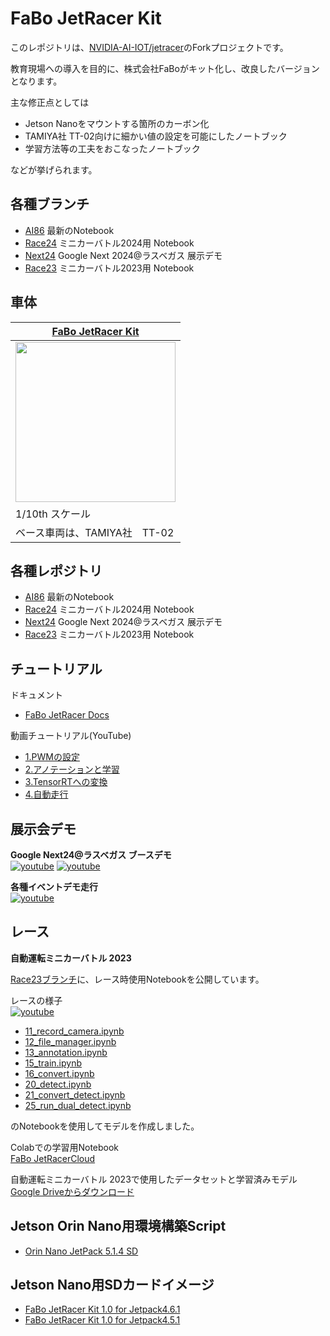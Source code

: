 # FaBo JetRacer Kit

このレポジトリは、[NVIDIA-AI-IOT/jetracer](http://github.com/NVIDIA-AI-IOT/jetracer)のForkプロジェクトです。

教育現場への導入を目的に、株式会社FaBoがキット化し、改良したバージョンとなります。　

主な修正点としては

- Jetson Nanoをマウントする箇所のカーボン化
- TAMIYA社 TT-02向けに細かい値の設定を可能にしたノートブック
- 学習方法等の工夫をおこなったノートブック

などが挙げられます。

## 各種ブランチ

- [AI86](https://github.com/FaBoPlatform/jetracer/tree/AI86) 最新のNotebook
- [Race24](https://github.com/FaBoPlatform/jetracer/tree/Race24) ミニカーバトル2024用 Notebook
- [Next24](https://github.com/FaBoPlatform/jetracer/tree/Next24) Google Next 2024@ラスベガス 展示デモ
- [Race23](https://github.com/FaBoPlatform/jetracer/tree/Race23) ミニカーバトル2023用 Notebook
  
## 車体

|  [FaBo JetRacer Kit](https://fabo.store/collections/jetracer) |
|--------------|
| <img src="https://faboplatform.github.io/JetracerDocs/img/jetracer1.jpg" width=256>  | 
| 1/10th スケール |
| ベース車両は、TAMIYA社　TT-02|

## 各種レポジトリ

- [AI86](https://github.com/FaBoPlatform/jetracer/tree/AI86) 最新のNotebook
- [Race24](https://github.com/FaBoPlatform/jetracer/tree/Race24) ミニカーバトル2024用 Notebook
- [Next24](https://github.com/FaBoPlatform/jetracer/tree/Next24) Google Next 2024@ラスベガス 展示デモ
- [Race23](https://github.com/FaBoPlatform/jetracer/tree/Race23) ミニカーバトル2023用 Notebook

## チュートリアル

ドキュメント
- [FaBo JetRacer Docs](https://faboplatform.github.io/JetracerDocs/)

動画チュートリアル(YouTube)
- [1.PWMの設定](https://www.youtube.com/watch?v=n5FJrSu17x0)
- [2.アノテーションと学習](https://www.youtube.com/watch?v=gz_bV-wJAO0&t=7s)
- [3.TensorRTへの変換](https://www.youtube.com/watch?v=zbNoygm1JSQ)
- [4.自動走行](https://www.youtube.com/watch?v=YQ8U5KHhLLA)

## 展示会デモ

<b>Google Next24@ラスベガス ブースデモ</b><br>
[![youtube](https://img.youtube.com/vi/RqErJ61W3Jw/default.jpg)](https://www.youtube.com/watch?v=RqErJ61W3Jw)
[![youtube](https://img.youtube.com/vi/pLzW4NR5-y8/default.jpg)](https://www.youtube.com/watch?v=pLzW4NR5-y8)

<b>各種イベントデモ走行</b><br>
[![youtube](https://img.youtube.com/vi/Rbr38xTfuqY/default.jpg)](https://www.youtube.com/watch?v=Rbr38xTfuqY)

## レース

<b>自動運転ミニカーバトル 2023</b><br>

[Race23ブランチ](https://github.com/FaBoPlatform/jetracer/tree/Race23)に、レース時使用Notebookを公開しています。<br>

レースの様子<br>
[![youtube](https://img.youtube.com/vi/DJxsbYfvvCg/default.jpg)](https://www.youtube.com/watch?v=DJxsbYfvvCg) <br>

- [11_record_camera.ipynb](https://github.com/FaBoPlatform/jetracer/blob/Race23/notebooks/11_record_camera.ipynb)
- [12_file_manager.ipynb](https://github.com/FaBoPlatform/jetracer/blob/Race23/notebooks/12_file_manager.ipynb)
- [13_annotation.ipynb](https://github.com/FaBoPlatform/jetracer/blob/Race23/notebooks/13_annotation.ipynb)
- [15_train.ipynb](https://github.com/FaBoPlatform/jetracer/blob/Race23/notebooks/15_train.ipynb)
- [16_convert.ipynb](https://github.com/FaBoPlatform/jetracer/blob/Race23/notebooks/16_convert.ipynb)
- [20_detect.ipynb](https://github.com/FaBoPlatform/jetracer/blob/Race23/notebooks/20_detect.ipynb)
- [21_convert_detect.ipynb](https://github.com/FaBoPlatform/jetracer/blob/Race23/notebooks/21_convert_detect.ipynb)
- [25_run_dual_detect.ipynb](https://github.com/FaBoPlatform/jetracer/blob/Race23/notebooks/25_run_dual_detect.ipynb)
  
のNotebookを使用してモデルを作成しました。

Colabでの学習用Notebook<br>
[FaBo JetRacerCloud](https://colab.research.google.com/drive/1GbDrNiosTKSJNOJiCiVgv6V8X-0GDBfW?usp=sharing)

自動運転ミニカーバトル 2023で使用したデータセットと学習済みモデル<br>
[Google Driveからダウンロード](https://drive.google.com/file/d/1_HXaD-Ev0keZ9yzCyCSvznkpXGhL3yhE/view?usp=sharing)

## Jetson Orin Nano用環境構築Script

- [Orin Nano JetPack 5.1.4 SD](https://github.com/FaBoPlatform/Jetson_script/blob/main/aicar/orin_nano/install.sh)

## Jetson Nano用SDカードイメージ

- [FaBo JetRacer Kit 1.0 for Jetpack4.6.1](https://drive.google.com/file/d/1tZ5bNfE9gJ67E_HGm_hXMXGRFWvKaoTe/view?usp=sharing)
- [FaBo JetRacer Kit 1.0 for Jetpack4.5.1](https://drive.google.com/file/d/1-MvsHPYKcunSOiaXaXR15DQP6QMJJhEm/view?usp=sharing)
